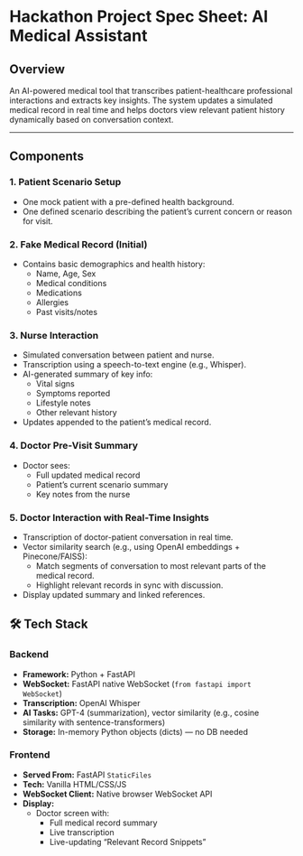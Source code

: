 # Hackathon Project Spec Sheet: AI Medical Assistant

## Overview
An AI-powered medical tool that transcribes patient-healthcare professional interactions and extracts key insights. The system updates a simulated medical record in real time and helps doctors view relevant patient history dynamically based on conversation context.

---

## Components

### 1. Patient Scenario Setup
- One mock patient with a pre-defined health background.
- One defined scenario describing the patient’s current concern or reason for visit.

### 2. Fake Medical Record (Initial)
- Contains basic demographics and health history:
  - Name, Age, Sex
  - Medical conditions
  - Medications
  - Allergies
  - Past visits/notes

### 3. Nurse Interaction
- Simulated conversation between patient and nurse.
- Transcription using a speech-to-text engine (e.g., Whisper).
- AI-generated summary of key info:
  - Vital signs
  - Symptoms reported
  - Lifestyle notes
  - Other relevant history
- Updates appended to the patient’s medical record.

### 4. Doctor Pre-Visit Summary
- Doctor sees:
  - Full updated medical record
  - Patient’s current scenario summary
  - Key notes from the nurse

### 5. Doctor Interaction with Real-Time Insights
- Transcription of doctor-patient conversation in real time.
- Vector similarity search (e.g., using OpenAI embeddings + Pinecone/FAISS):
  - Match segments of conversation to most relevant parts of the medical record.
  - Highlight relevant records in sync with discussion.
- Display updated summary and linked references.

## 🛠️ Tech Stack

### Backend
- **Framework:** Python + FastAPI
- **WebSocket:** FastAPI native WebSocket (`from fastapi import WebSocket`)
- **Transcription:** OpenAI Whisper
- **AI Tasks:** GPT-4 (summarization), vector similarity (e.g., cosine similarity with sentence-transformers)
- **Storage:** In-memory Python objects (dicts) — no DB needed

### Frontend
- **Served From:** FastAPI `StaticFiles`
- **Tech:** Vanilla HTML/CSS/JS
- **WebSocket Client:** Native browser WebSocket API
- **Display:** 
  - Doctor screen with:  
    - Full medical record summary  
    - Live transcription  
    - Live-updating “Relevant Record Snippets”
